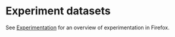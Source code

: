 # Experiment datasets

See [Experimentation](../concepts/experiments.md) for an overview of experimentation in Firefox.
